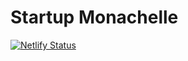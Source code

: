 # Startup Monachelle

[![Netlify Status](https://api.netlify.com/api/v1/badges/c13f0ea5-0729-4473-9f23-5116cdb4b34e/deploy-status)](https://app.netlify.com/sites/startup-monachelle/deploys)

